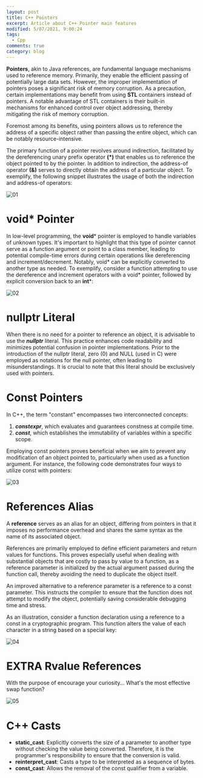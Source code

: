 ```yaml
---
layout: post
title: C++ Pointers
excerpt: Article about C++ Pointer main features
modified: 5/07/2021, 9:00:24
tags:
  - Cpp
comments: true
category: blog
---
```


**Pointers**, akin to Java references, are fundamental language mechanisms used to reference memory. Primarily, they enable the efficient passing of potentially large data sets. However, the improper implementation of pointers poses a significant risk of memory corruption. As a precaution, certain implementations may benefit from using **STL** containers instead of pointers. A notable advantage of STL containers is their built-in mechanisms for enhanced control over object addressing, thereby mitigating the risk of memory corruption.

Foremost among its benefits, using pointers allows us to reference the address of a specific object rather than passing the entire object, which can be notably resource-intensive.

The primary function of a pointer revolves around indirection, facilitated by the dereferencing unary prefix operator **(*)** that enables us to reference the object pointed to by the pointer. In addition to indirection, the address-of operator **(&)** serves to directly obtain the address of a particular object. To exemplify, the following snippet illustrates the usage of both the indirection and address-of operators:

![01](https://github.com/CharlieHdzMx/CharlieHdzMx.github.io/assets/6202653/1de0d43d-3cbf-4fdb-bb7e-a44db39cd390)

# void* Pointer
In low-level programming, the **void*** pointer is employed to handle variables of unknown types. It's important to highlight that this type of pointer cannot serve as a function argument or point to a class member, leading to potential compile-time errors during certain operations like dereferencing and increment/decrement. Notably, void* can be explicitly converted to another type as needed. To exemplify, consider a function attempting to use the dereference and increment operators with a void* pointer, followed by explicit conversion back to an **int***:

![02](https://github.com/CharlieHdzMx/CharlieHdzMx.github.io/assets/6202653/e1fbbc8c-6c84-4394-8f0c-3c18bad3dbf2)

# nullptr Literal
When there is no need for a pointer to reference an object, it is advisable to use the _**nullptr**_ literal. This practice enhances code readability and minimizes potential confusion in pointer implementations. Prior to the introduction of the nullptr literal, zero (0) and NULL (used in C) were employed as notations for the null pointer, often leading to misunderstandings. It is crucial to note that this literal should be exclusively used with pointers.

# Const Pointers
In C++, the term "constant" encompasses two interconnected concepts:

1. _**constexpr**_, which evaluates and guarantees constness at compile time.
2. _**const**_, which establishes the immutability of variables within a specific scope.

Employing const pointers proves beneficial when we aim to prevent any modification of an object pointed to, particularly when used as a function argument. For instance, the following code demonstrates four ways to utilize const with pointers:

![03](https://github.com/CharlieHdzMx/CharlieHdzMx.github.io/assets/6202653/812db73e-cb0b-420a-8a79-d44088bd0d78)

# References Alias
A **reference** serves as an alias for an object, differing from pointers in that it imposes no performance overhead and shares the same syntax as the name of its associated object.

References are primarily employed to define efficient parameters and return values for functions. This proves especially useful when dealing with substantial objects that are costly to pass by value to a function, as a reference parameter is initialized by the actual argument passed during the function call, thereby avoiding the need to duplicate the object itself.

An improved alternative to a reference parameter is a reference to a const parameter. This instructs the compiler to ensure that the function does not attempt to modify the object, potentially saving considerable debugging time and stress.

As an illustration, consider a function declaration using a reference to a const in a cryptographic program. This function alters the value of each character in a string based on a special key:

![04](https://github.com/CharlieHdzMx/CharlieHdzMx.github.io/assets/6202653/a0b5a1b3-5a5b-464b-b079-e702f4ae21b8)

# EXTRA Rvalue References
With the purpose of encourage your curiosity... What's the most effective swap function?

![05](https://github.com/CharlieHdzMx/CharlieHdzMx.github.io/assets/6202653/6de7e8e8-a6c7-4ad5-8b10-26976b9dee49)

# C++ Casts
* **static_cast**: Explicitly converts the size of a parameter to another type without checking the value being converted. Therefore, it is the programmer's responsibility to ensure that the conversion is valid.
* **reinterpret_cast**: Casts a type to be interpreted as a sequence of bytes.
* **const_cast**: Allows the removal of the const qualifier from a variable.




